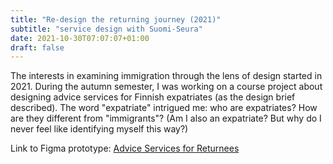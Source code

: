 ```yaml
---
title: "Re-design the returning journey (2021)"
subtitle: "service design with Suomi-Seura"
date: 2021-10-30T07:07:07+01:00
draft: false
---
```

The interests in examining immigration through the lens of design started in 2021. During the autumn semester, I was working on a course project about designing advice services for Finnish expatriates (as the design brief described). The word "expatriate" intrigued me: who are expatriates? How are they different from "immigrants"? (Am I also an expatriate? But why do I never feel like identifying myself this way?)

Link to Figma prototype: [Advice Services for Returnees](https://www.figma.com/proto/DuYoeh5zV1PUoB5nAuFOOP/Prototype?page-id=0%3A1&node-id=212-2307&viewport=241%2C48%2C0.25&scaling=scale-down&starting-point-node-id=212%3A2307&show-proto-sidebar=1)